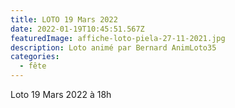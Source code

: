 ```yaml
---
title: LOTO 19 Mars 2022
date: 2022-01-19T10:45:51.567Z
featuredImage: affiche-loto-piela-27-11-2021.jpg
description: Loto animé par Bernard AnimLoto35
categories:
  - fête
---
```

Loto 19 Mars 2022 à 18h